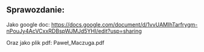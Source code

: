 ## Sprawozdanie:
Jako google doc: 
https://docs.google.com/document/d/1vvUAMIhTarfrygm-nPouJy4AcVCxxRDBspWJMJd5YHI/edit?usp=sharing

Oraz jako plik pdf:
Paweł_Maczuga.pdf
